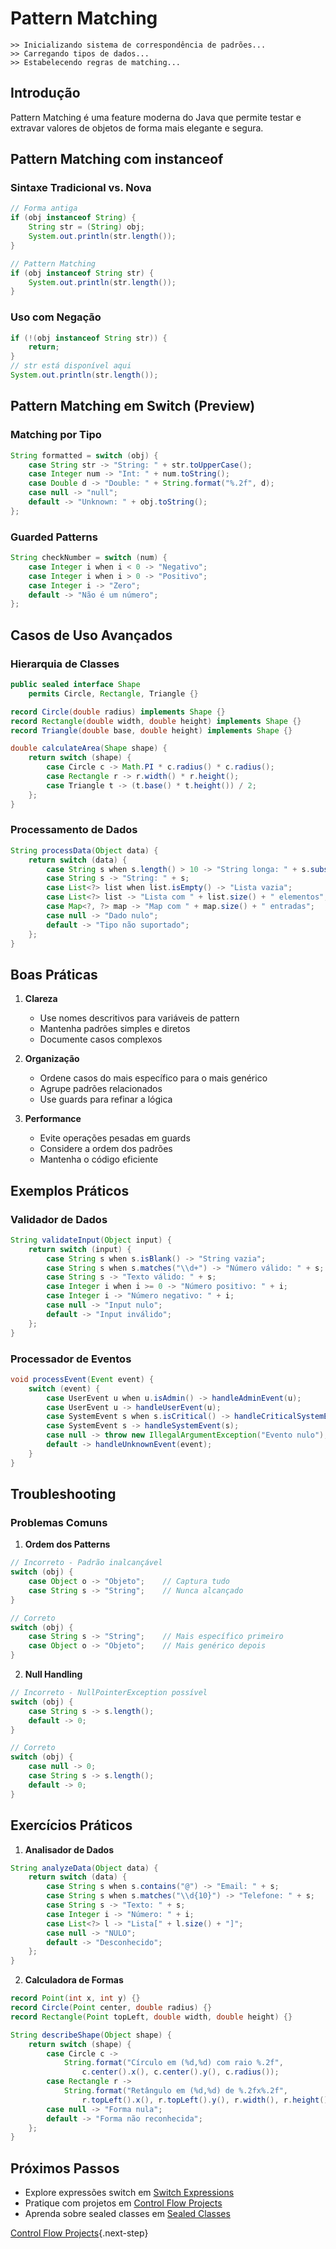 # Pattern Matching

```ascii
>> Inicializando sistema de correspondência de padrões...
>> Carregando tipos de dados...
>> Estabelecendo regras de matching...
```

## Introdução

Pattern Matching é uma feature moderna do Java que permite testar e extravar valores de objetos de forma mais elegante e segura.

## Pattern Matching com instanceof

### Sintaxe Tradicional vs. Nova
```java
// Forma antiga
if (obj instanceof String) {
    String str = (String) obj;
    System.out.println(str.length());
}

// Pattern Matching
if (obj instanceof String str) {
    System.out.println(str.length());
}
```

### Uso com Negação
```java
if (!(obj instanceof String str)) {
    return;
}
// str está disponível aqui
System.out.println(str.length());
```

## Pattern Matching em Switch (Preview)

### Matching por Tipo
```java
String formatted = switch (obj) {
    case String str -> "String: " + str.toUpperCase();
    case Integer num -> "Int: " + num.toString();
    case Double d -> "Double: " + String.format("%.2f", d);
    case null -> "null";
    default -> "Unknown: " + obj.toString();
};
```

### Guarded Patterns
```java
String checkNumber = switch (num) {
    case Integer i when i < 0 -> "Negativo";
    case Integer i when i > 0 -> "Positivo";
    case Integer i -> "Zero";
    default -> "Não é um número";
};
```

## Casos de Uso Avançados

### Hierarquia de Classes
```java
public sealed interface Shape 
    permits Circle, Rectangle, Triangle {}

record Circle(double radius) implements Shape {}
record Rectangle(double width, double height) implements Shape {}
record Triangle(double base, double height) implements Shape {}

double calculateArea(Shape shape) {
    return switch (shape) {
        case Circle c -> Math.PI * c.radius() * c.radius();
        case Rectangle r -> r.width() * r.height();
        case Triangle t -> (t.base() * t.height()) / 2;
    };
}
```

### Processamento de Dados
```java
String processData(Object data) {
    return switch (data) {
        case String s when s.length() > 10 -> "String longa: " + s.substring(0, 10) + "...";
        case String s -> "String: " + s;
        case List<?> list when list.isEmpty() -> "Lista vazia";
        case List<?> list -> "Lista com " + list.size() + " elementos";
        case Map<?, ?> map -> "Map com " + map.size() + " entradas";
        case null -> "Dado nulo";
        default -> "Tipo não suportado";
    };
}
```

## Boas Práticas

1. **Clareza**
   - Use nomes descritivos para variáveis de pattern
   - Mantenha padrões simples e diretos
   - Documente casos complexos

2. **Organização**
   - Ordene casos do mais específico para o mais genérico
   - Agrupe padrões relacionados
   - Use guards para refinar a lógica

3. **Performance**
   - Evite operações pesadas em guards
   - Considere a ordem dos padrões
   - Mantenha o código eficiente

## Exemplos Práticos

### Validador de Dados
```java
String validateInput(Object input) {
    return switch (input) {
        case String s when s.isBlank() -> "String vazia";
        case String s when s.matches("\\d+") -> "Número válido: " + s;
        case String s -> "Texto válido: " + s;
        case Integer i when i >= 0 -> "Número positivo: " + i;
        case Integer i -> "Número negativo: " + i;
        case null -> "Input nulo";
        default -> "Input inválido";
    };
}
```

### Processador de Eventos
```java
void processEvent(Event event) {
    switch (event) {
        case UserEvent u when u.isAdmin() -> handleAdminEvent(u);
        case UserEvent u -> handleUserEvent(u);
        case SystemEvent s when s.isCritical() -> handleCriticalSystemEvent(s);
        case SystemEvent s -> handleSystemEvent(s);
        case null -> throw new IllegalArgumentException("Evento nulo");
        default -> handleUnknownEvent(event);
    }
}
```

## Troubleshooting

### Problemas Comuns

1. **Ordem dos Patterns**
```java
// Incorreto - Padrão inalcançável
switch (obj) {
    case Object o -> "Objeto";    // Captura tudo
    case String s -> "String";    // Nunca alcançado
}

// Correto
switch (obj) {
    case String s -> "String";    // Mais específico primeiro
    case Object o -> "Objeto";    // Mais genérico depois
}
```

2. **Null Handling**
```java
// Incorreto - NullPointerException possível
switch (obj) {
    case String s -> s.length();
    default -> 0;
}

// Correto
switch (obj) {
    case null -> 0;
    case String s -> s.length();
    default -> 0;
}
```

## Exercícios Práticos

1. **Analisador de Dados**
```java
String analyzeData(Object data) {
    return switch (data) {
        case String s when s.contains("@") -> "Email: " + s;
        case String s when s.matches("\\d{10}") -> "Telefone: " + s;
        case String s -> "Texto: " + s;
        case Integer i -> "Número: " + i;
        case List<?> l -> "Lista[" + l.size() + "]";
        case null -> "NULO";
        default -> "Desconhecido";
    };
}
```

2. **Calculadora de Formas**
```java
record Point(int x, int y) {}
record Circle(Point center, double radius) {}
record Rectangle(Point topLeft, double width, double height) {}

String describeShape(Object shape) {
    return switch (shape) {
        case Circle c -> 
            String.format("Círculo em (%d,%d) com raio %.2f",
                c.center().x(), c.center().y(), c.radius());
        case Rectangle r -> 
            String.format("Retângulo em (%d,%d) de %.2fx%.2f",
                r.topLeft().x(), r.topLeft().y(), r.width(), r.height());
        case null -> "Forma nula";
        default -> "Forma não reconhecida";
    };
}
```

## Próximos Passos

- Explore expressões switch em [Switch Expressions](switch-expressions.md)
- Pratique com projetos em [Control Flow Projects](control-flow-projects.md)
- Aprenda sobre sealed classes em [Sealed Classes](sealed-classes.md)

[Control Flow Projects](control-flow-projects.md){.next-step}